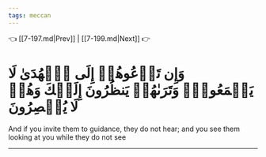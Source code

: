 ```yaml
---
tags: meccan
---
```


👈 [[7-197.md|Prev]] | [[7-199.md|Next]] 👉

# وَإِن تَدۡعُوهُمۡ إِلَى ٱلۡهُدَىٰ لَا يَسۡمَعُواْۖ وَتَرَىٰهُمۡ يَنظُرُونَ إِلَيۡكَ وَهُمۡ لَا يُبۡصِرُونَ

And if you invite them to guidance, they do not hear; and you see them looking at you while they do not see

---

